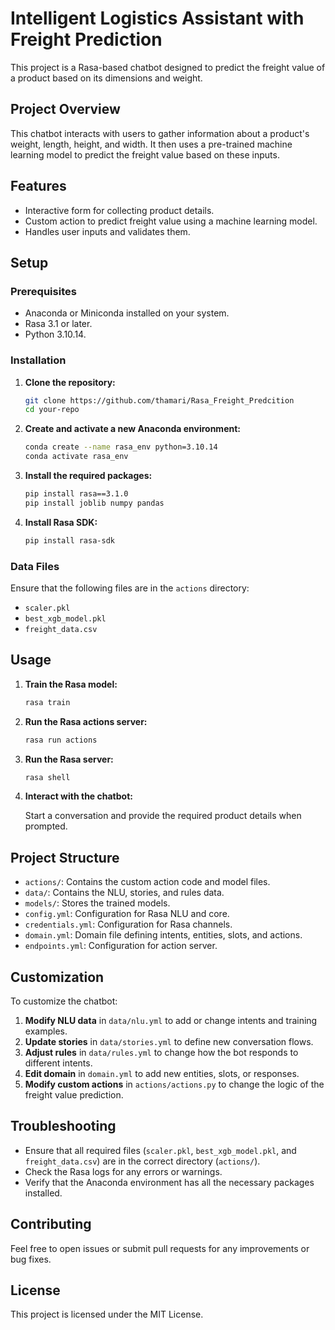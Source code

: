 # Intelligent Logistics Assistant with Freight Prediction

This project is a Rasa-based chatbot designed to predict the freight value of a product based on its dimensions and weight.

## Project Overview

This chatbot interacts with users to gather information about a product's weight, length, height, and width. It then uses a pre-trained machine learning model to predict the freight value based on these inputs.

## Features

- Interactive form for collecting product details.
- Custom action to predict freight value using a machine learning model.
- Handles user inputs and validates them.

## Setup

### Prerequisites

- Anaconda or Miniconda installed on your system.
- Rasa 3.1 or later.
- Python 3.10.14.

### Installation

1. **Clone the repository:**

    ```bash
    git clone https://github.com/thamari/Rasa_Freight_Predcition
    cd your-repo
    ```

2. **Create and activate a new Anaconda environment:**

    ```bash
    conda create --name rasa_env python=3.10.14
    conda activate rasa_env
    ```

3. **Install the required packages:**

    ```bash
    pip install rasa==3.1.0
    pip install joblib numpy pandas
    ```

4. **Install Rasa SDK:**

    ```bash
    pip install rasa-sdk
    ```

### Data Files

Ensure that the following files are in the `actions` directory:

- `scaler.pkl`
- `best_xgb_model.pkl`
- `freight_data.csv`

## Usage

1. **Train the Rasa model:**

    ```bash
    rasa train
    ```

2. **Run the Rasa actions server:**

    ```bash
    rasa run actions
    ```

3. **Run the Rasa server:**

    ```bash
    rasa shell
    ```

4. **Interact with the chatbot:**

    Start a conversation and provide the required product details when prompted.

## Project Structure

- `actions/`: Contains the custom action code and model files.
- `data/`: Contains the NLU, stories, and rules data.
- `models/`: Stores the trained models.
- `config.yml`: Configuration for Rasa NLU and core.
- `credentials.yml`: Configuration for Rasa channels.
- `domain.yml`: Domain file defining intents, entities, slots, and actions.
- `endpoints.yml`: Configuration for action server.

## Customization

To customize the chatbot:

1. **Modify NLU data** in `data/nlu.yml` to add or change intents and training examples.
2. **Update stories** in `data/stories.yml` to define new conversation flows.
3. **Adjust rules** in `data/rules.yml` to change how the bot responds to different intents.
4. **Edit domain** in `domain.yml` to add new entities, slots, or responses.
5. **Modify custom actions** in `actions/actions.py` to change the logic of the freight value prediction.

## Troubleshooting

- Ensure that all required files (`scaler.pkl`, `best_xgb_model.pkl`, and `freight_data.csv`) are in the correct directory (`actions/`).
- Check the Rasa logs for any errors or warnings.
- Verify that the Anaconda environment has all the necessary packages installed.

## Contributing

Feel free to open issues or submit pull requests for any improvements or bug fixes.

## License

This project is licensed under the MIT License.
